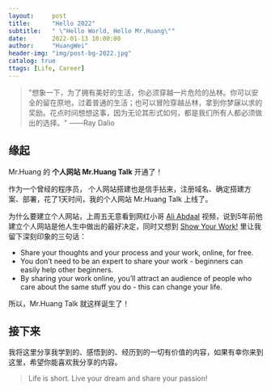 ```yaml
---
layout:     post
title:      "Hello 2022"
subtitle:   " \"Hello World, Hello Mr.Huang\""
date:       2022-01-13 10:00:00
author:     "HuangWei"
header-img: "img/post-bg-2022.jpg"
catalog: true
ttags: [Life, Career]
---
```


> "想象一下，为了拥有美好的生活，你必须穿越一片危险的丛林。你可以安全的留在原地，过着普通的生活；也可以冒险穿越丛林，拿到你梦寐以求的奖励。花点时间想想这事，因为无论其形式如何，都是我们所有人都必须做出的选择。"  ——Ray Dalio


## 缘起

Mr.Huang 的 **个人网站 Mr.Huang Talk** 开通了！

作为一个曾经的程序员， 个人网站搭建也是信手拈来，注册域名、确定搭建方案、部署，花了1天时间，我的个人网站 Mr.Huang Talk 上线了。

为什么要建立个人网站，上周五无意看到网红小哥 [Ali Abdaal](https://www.youtube.com/watch?v=acBJsjCqgtM&ab_channel=AliAbdaal) 视频，说到5年前他建立个人网站是他人生中做出的最好决定，同时又想到 [Show Your Work!](https://www.amazon.com/Show-Your-Work-Austin-Kleon/dp/076117897X/) 里让我留下深刻印象的三句话：
-  Share your thoughts and your process and your work, online, for free. 
-  You don’t need to be an expert to share your work - beginners can easily help other beginners. 
-  By sharing your work online, you’ll attract an audience of people who care about the same stuff you do - this can change your life. 

所以，Mr.Huang Talk 就这样诞生了！


## 接下来


我将这里分享我学到的、感悟到的、经历到的一切有价值的内容，如果有幸你来到这里，希望你能喜欢我分享的内容。


> Life is short.
> Live your dream and share your passion!





